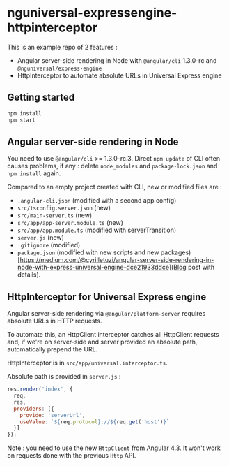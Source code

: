 # nguniversal-expressengine-httpinterceptor

This is an example repo of 2 features :
- Angular server-side rendering in Node with `@angular/cli` 1.3.0-rc and `@nguniversal/express-engine`
- HttpInterceptor to automate absolute URLs in Universal Express engine

## Getting started

```bash
npm install
npm start
```

## Angular server-side rendering in Node

You need to use `@angular/cli` >= 1.3.0-rc.3. Direct `npm update` of CLI often causes problems, if any : delete `node_modules` and `package-lock.json` and `npm install` again.

Compared to an empty project created with CLI, new or modified files are :

- `.angular-cli.json` (modified with a second app config)
- `src/tsconfig.server.json` (new)
- `src/main-server.ts` (new)
- `src/app/app-server.module.ts` (new)
- `src/app/app.module.ts` (modified with serverTransition)
- `server.js` (new)
- `.gitignore` (modified)
- `package.json` (modified with new scripts and new packages)
[https://medium.com/@cyrilletuzi/angular-server-side-rendering-in-node-with-express-universal-engine-dce21933ddce](Blog post with details).

## HttpInterceptor for Universal Express engine

Angular server-side rendering via `@angular/platform-server` requires absolute URLs in HTTP requests.

To automate this, an HttpClient interceptor catches all HttpClient requests and, if we're on server-side and server provided an absolute path, automatically prepend the URL.

HttpInterceptor is in `src/app/universal.interceptor.ts`.

Absolute path is provided in `server.js` :

```js
res.render('index', {
  req,
  res,
  providers: [{
    provide: 'serverUrl',
    useValue: `${req.protocol}://${req.get('host')}`
  }]
});
```

Note : you need to use the new `HttpClient` from Angular 4.3. It won't work on requests done with the previous `Http` API.
